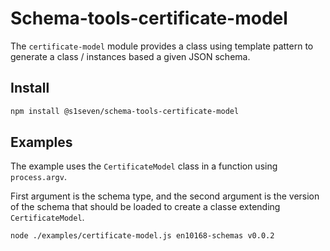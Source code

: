 # Schema-tools-certificate-model

The `certificate-model` module provides a class using template pattern to generate a class / instances based a given JSON schema.

## Install

```bash
npm install @s1seven/schema-tools-certificate-model
```

## Examples

The example uses the `CertificateModel` class in a function using `process.argv`.

First argument is the schema type, and the second argument is the version of the schema that should be loaded to create a classe extending `CertificateModel`.

```bash
node ./examples/certificate-model.js en10168-schemas v0.0.2
```

